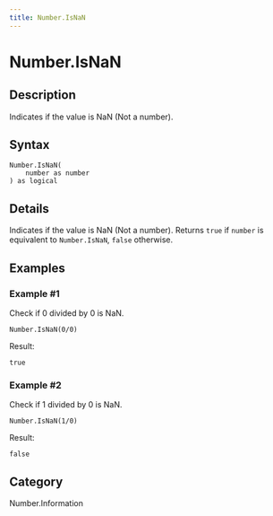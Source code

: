 ```yaml
---
title: Number.IsNaN
---
```


# Number.IsNaN


## Description

Indicates if the value is NaN (Not a number).


## Syntax

```powerquery
Number.IsNaN(
    number as number
) as logical
```


## Details

Indicates if the value is NaN (Not a number). Returns <code>true</code> if <code>number</code> is equivalent to <code>Number.IsNaN</code>, <code>false</code> otherwise.


## Examples

### Example #1 
Check if 0 divided by 0 is NaN.
```powerquery
Number.IsNaN(0/0)
```

Result: 
```powerquery
true
```


### Example #2 
Check if 1 divided by 0 is NaN.
```powerquery
Number.IsNaN(1/0)
```

Result: 
```powerquery
false
```




## Category
Number.Information
